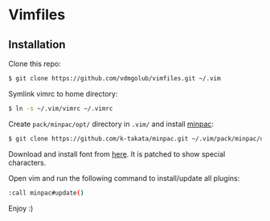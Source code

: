 # Vimfiles

## Installation

Clone this repo:

```bash
$ git clone https://github.com/vdmgolub/vimfiles.git ~/.vim
```

Symlink vimrc to home directory:

```bash
$ ln -s ~/.vim/vimrc ~/.vimrc
```

Create `pack/minpac/opt/` directory in `.vim/` and install
[minpac](https://github.com/k-takata/minpac):

```bash
$ git clone https://github.com/k-takata/minpac.git ~/.vim/pack/minpac/opt/minpac
```

Download and install font from [here](https://github.com/powerline/fonts/tree/master/InconsolataDz).
It is patched to show special characters.

Open vim and run the following command to install/update all plugins:

```bash
:call minpac#update()
```

Enjoy :)

